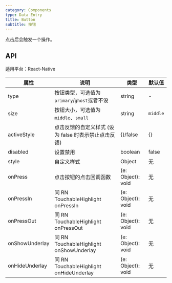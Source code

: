 ```yaml
---
category: Components
type: Data Entry
title: Button
subtitle: 按钮
---
```


点击后会触发一个操作。


## API

适用平台：React-Native

属性 | 说明 | 类型 | 默认值
----|-----|------|------
| type    | 按钮类型，可选值为`primary`/`ghost`或者不设  |   string   |   -  |
| size    | 按钮大小，可选值为`middle`、`small` | string | `middle`|
| activeStyle  | 点击反馈的自定义样式 (设为 false 时表示禁止点击反馈) | {}/false | {} |
| disabled   | 设置禁用  | boolean |    false  |
| style    | 自定义样式 |   Object  | 无 |
| onPress    | 点击按钮的点击回调函数 | (e: Object): void |   无  |
| onPressIn   | 同 RN TouchableHighlight onPressIn | (e: Object): void |   无  |
| onPressOut    | 同 RN TouchableHighlight onPressOut | (e: Object): void |   无  |
| onShowUnderlay    | 同 RN TouchableHighlight onShowUnderlay | (e: Object): void |   无  |
| onHideUnderlay    | 同 RN TouchableHighlight onHideUnderlay | (e: Object): void |   无  |
